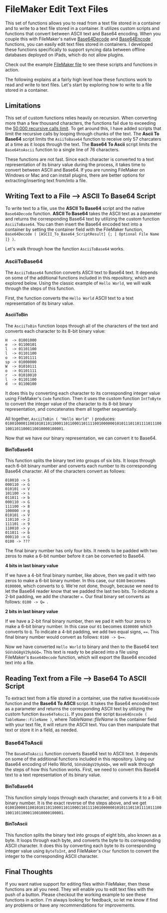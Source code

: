 # FileMaker Edit Text Files
This set of functions allows you to read from a text file stored in a container and to write to a text file stored in a container.  It utilizes custom scripts and functions that convert between ASCII text and Base64 encoding.  When you couple this with FileMaker's native [Base64Decode](http://www.filemaker.com/help/13/fmp/en/html/func_ref1.31.13.html) and [Base64Encode](http://www.filemaker.com/help/13/fmp/en/html/func_ref1.31.14.html) functions, you can easily edit text files stored in containers.  I developed these functions specifically to support syncing data between offline databases deployed on iPads, which do not allow plugins.

Check out the example [FileMaker file](https://github.com/jmtritch/FileMaker_Edit_Text_Files/blob/master/FileMaker_Text_File_Manipulation_Example.fmp12) to see these scripts and functions in action.

The following explains at a fairly high level how these functions work to read and write to text files.  Let's start by exploring how to write to a file stored in a container.

## Limitations
This set of custom functions relies heavily on recursion.  When converting more than a few thousand characters, the functions fail due to exceeding the [50,000 recursive calls limit](http://help.filemaker.com/app/answers/detail/a_id/11889/~/technical-specifications-of-filemaker-pro-13-and-filemaker-pro-13-advanced).  To get around this, I have added scripts that limit the recursive calls by looping through chunks of the text.  The __Ascii To Base64__ script limits the ```AsiiToBase64``` function to receive only 57 charcaters at a time as it loops through the text.  The __Base64 To Ascii__ script limits the ```Base64toAscii``` function to a single line of 76 characters.

These functions are not fast.  Since each character is converted to a text representation of its binary value during the process, it takes time to convert between ASCII and Base64.  If you are running FileMaker on Windows or Mac and can install plugins, there are better options for extracting/inserting text from/into a file.

## Writing Text to a File --> ASCII To Base64 Script

To write text to a file, use the __ASCII To Base64__ script and the native ```Base64Decode``` function.  __ASCII To Base64__ takes the ASCII text as a parameter and returns the corresponding Base64 text by utilizing the custom function ```AsciiToBase64```.  You can then insert the Base64 encoded text into a container by setting the container field with the FileMaker function, ```Base64Decode ( [ASCII_To_Base64_ScriptResult] {; [ Optional File Name ]} )```.

Let's walk through how the function ```AsciiToBase64``` works.

### AsciiToBase64

The ```AsciiToBase64``` function converts ASCII text to Base64 text.  It depends on some of the additional functions included in this repository, which are explored below. Using the classic example of ```Hello World```, we will walk through the steps of this function.

First, the function converts the ```Hello World``` ASCII text to a text representation of its binary value.

#### AsciiToBin

The ```AsciiToBin``` function loops through all of the characters of the text and converts each character to its 8-bit binary value:

```
H  -> 01001000
e  -> 01100101
l  -> 01101100
l  -> 01101100
o  -> 01101111
sp -> 01000000
W  -> 01010111
o  -> 01101111
r  -> 01010010
l  -> 01101100
d  -> 01100100
```

It does this by converting each character to its corresponding integer value using FileMaker's ```Code``` function.  Then it uses the custom function ```IntToByte``` to convert the integer value of the character to its 8-bit binary representation, and concatenates them all together sequentially.

All together, ```AsciiToBin ( "Hello World" )``` produces:
```010010000110010101101100011011000110111100100000010101110110111101110010011011000110010000100001```.

Now that we have our binary representation, we can convert it to Base64.

#### BinToBase64

This function splits the binary text into groups of six bits.  It loops through each 6-bit binary number and converts each number to its corresponding Base64 character.  All of the characters convert as follows:
```
010010 -> S
000110 -> G
010101 -> V
101100 -> s
011011 -> b
000110 -> G
111100 -> 8
100000 -> g
010101 -> V
110110 -> 2
111101 -> 9
110010 -> y
011011 -> b
000110 -> G
0100 -> ???
```
The final binary number has only four bits.  It needs to be padded with two zeros to make a 6-bit number before it can be converted to Base64.

**4 bits in last binary value**

If we have a 4-bit final binary number, like above, then we pad it with two zeros to make a 6-bit binary number.  In this case, our ```0100``` becomes ```0100000```, which converts to ```Q```.  We're not done, though, because we need to let the Base64 reader know that we padded the last two bits.  To indicate a 2-bit padding, we add the character ```=```.  Our final binary set converts as follows: ```0100 -> Q= ```.

**2 bits in last binary value**

If we have a 2-bit final binary number, then we pad it with four zeros to make a 6-bit binary number.  In this case our ```01``` becomes ```0100000``` which converts to ```Q```.  To indicate a 4-bit padding, we add two equal signs, ```==```.  This final binary number would convert as follows: ```0100 -> Q==```.

Now we have converted ```Hello World``` to binary and then to the Base64 text ```SGVsbG8gV29ybGQ=```.  This text is ready to be placed into a file using FileMaker's ```Base64Decode``` function, which will export the Base64 encoded text into a file.

## Reading Text from a File --> Base64 To ASCII Script

To extract text from a file stored in a container, use the native ```Base64Encode``` function and the __Base64 To ASCII__ script.  It takes the Base64 encoded text as a parameter and returns the corresponding ASCII text by utilizing the custom function ```Base64ToAscii```.  If you pass the script ```Base64Encode ( TableName::FileName )```, where _TableName::fileName_ is the container field with your text file, it will return the ASCII text.  You can then manipulate that text or store it in a field, as needed.

### Base64ToAscii
The ```Base64ToAscii``` function converts Base64 text to ASCII text.  It depends on some of the additional functions included in this repository. Using our Base64 encoding of Hello World, ```SGVsbG8gV29ybGQ=```, we will walk through the steps of how this function works.  First, we need to convert this Base64 text to a text representation of its binary value.

#### BinToBase64

This function simply loops through each character, and converts it to a 6-bit binary number.  It is the exact reverse of the steps above, and we get ```010010000110010101101100011011000110111100100000010101110110111101110010011011000110010000100001```.

#### BinToAscii
This function splits the binary text into groups of eight bits, also known as a byte.  It loops through each byte, and converts the byte to its corresponding ASCII character.  It does this by converting each byte to its corresponding integer value using ```ByteToInt```, and FileMaker's ```Char``` function to convert the integer to the corresponding ASCII character.

## Final Thoughts
If you want native support for editing files within FileMaker, then these functions are all you need.  They will enable you to edit text files with the push of a button.  Please checkout the working example to see these functions in action.  I'm always looking for feedback, so let me know if find any problems or have any recommendations for improvements.
